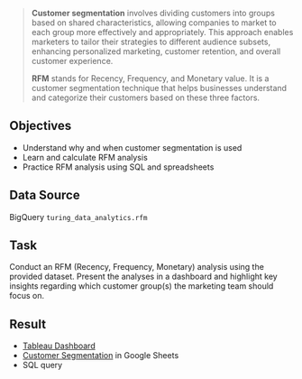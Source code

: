 > **Customer segmentation** involves dividing customers into groups based on shared characteristics, allowing companies to market to each group more effectively and appropriately. This approach enables marketers to tailor their strategies to different audience subsets, enhancing personalized marketing, customer retention, and overall customer experience.
>
> **RFM** stands for Recency, Frequency, and Monetary value. It is a customer segmentation technique that helps businesses understand and categorize their customers based on these three factors.

## Objectives
- Understand why and when customer segmentation is used
- Learn and calculate RFM analysis
- Practice RFM analysis using SQL and spreadsheets

## Data Source
BigQuery `turing_data_analytics.rfm`

## Task
Conduct an RFM (Recency, Frequency, Monetary) analysis using the provided dataset. Present the analyses in a dashboard and highlight key insights regarding which customer group(s) the marketing team should focus on.

## Result
- [Tableau Dashboard](https://public.tableau.com/app/profile/marina.korneva/viz/mkorneMATM3S3RFMGradedTask/RFM)
- [Customer Segmentation](https://docs.google.com/spreadsheets/d/18Hy1cowZ8uz9qCDOa-D6CxuW8d-R5G7rP24VR3EFkm8/edit?usp=sharing) in Google Sheets
- SQL query
